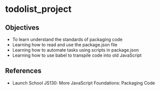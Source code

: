 # todolist_project


## Objectives
- To learn understand the standards of packaging code
- Learning how to read and use the package.json file
- Learning how to automate tasks using scripts in package.json
- Learning how to use babel to transpile code into old JavaScript

## References
- Launch School JS130: More JavaScript Foundations: Packaging Code
